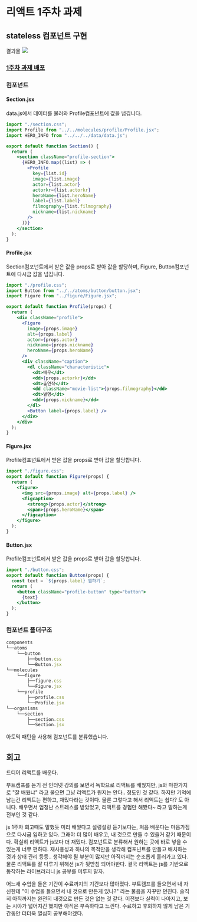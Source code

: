 # 리액트 1주차 과제

## stateless 컴포넌트 구현

결과물
![](https://velog.velcdn.com/images/wjinss/post/6a6579cf-6aef-4c52-a09d-a55b89aea501/image.png)

### [1주차 과제 배포](https://wjinss-react-homework.netlify.app/)

### 컴포넌트

#### Section.jsx

data.js에서 데이터를 불러와 Profile컴포넌트에 값을 넘깁니다.

```jsx
import "./section.css";
import Profile from "../../molecules/profile/Profile.jsx";
import HERO_INFO from "../../../data/data.js";

export default function Section() {
  return (
    <section className="profile-section">
      {HERO_INFO.map((list) => (
        <Profile
          key={list.id}
          image={list.image}
          actor={list.actor}
          actorkr={list.actorkr}
          heroName={list.heroName}
          label={list.label}
          filmography={list.filmography}
          nickname={list.nickname}
        />
      ))}
    </section>
  );
}
```

#### Profile.jsx

Section컴포넌트에서 받은 값을 props로 받아 값을 할당하며, Figure, Button컴포넌트에 다시금 값을 넘깁니다.

```jsx
import "./profile.css";
import Button from "../../atoms/button/button.jsx";
import Figure from "../figure/Figure.jsx";

export default function Profile(props) {
  return (
    <div className="profile">
      <Figure
        image={props.image}
        alt={props.label}
        actor={props.actor}
        nickname={props.nickname}
        heroName={props.heroName}
      />
      <div className="caption">
        <dl className="characteristic">
          <dt>배우</dt>
          <dd>{props.actorkr}</dd>
          <dt>출연작</dt>
          <dd className="movie-list">{props.filmography}</dd>
          <dt>별명</dt>
          <dd>{props.nickname}</dd>
        </dl>
        <Button label={props.label} />
      </div>
    </div>
  );
}
```

#### Figure.jsx

Profile컴포넌트에서 받은 값을 props로 받아 값을 할당합니다.

```jsx
import "./figure.css";
export default function Figure(props) {
  return (
    <figure>
      <img src={props.image} alt={props.label} />
      <figcaption>
        <strong>{props.actor}</strong>
        <span>{props.heroName}</span>
      </figcaption>
    </figure>
  );
}
```

#### Button.jsx

Profile컴포넌트에서 받은 값을 props로 받아 값을 할당합니다.

```jsx
import "./button.css";
export default function Button(props) {
  const text = `${props.label} 찜하기`;
  return (
    <button className="profile-button" type="button">
      {text}
    </button>
  );
}
```

### 컴포넌트 폴더구조

```jsx
components
└──atoms
    └──button
        ├──button.css
        └──Button.jsx
└──molecules
    └──figure
        ├──figure.css
        └──Figure.jsx
    └──profile
        ├──profile.css
        └──Profile.jsx
└──organisms
    └──section
        ├──section.css
        └──Section.jsx
```

아토믹 패턴을 사용해 컴포넌트를 분류했습니다.

## 회고

드디어 리액트를 배운다.

부트캠프를 듣기 전 인터넷 강의를 보면서 독학으로 리액트를 배웠지만, js와 마찬가지로 "잘 배웠냐" 라고 물으면 그냥 리액트가 뭔지는 안다.. 정도인 것 같다. 하지만 기억에 남는건 리액트는 편하고, 재밌다라는 것이다. 물론 그렇다고 해서 리액트는 쉽다? 도 아니다. 배우면서 엄청난 스트레스를 받았었고, 리액트를 경험만 해봤다~ 라고 말하는게 전부인 것 같다.

js 1주차 회고때도 말했듯 미리 배웠다고 설렁설렁 듣기보다는, 처음 배운다는 마음가짐으로 다시금 임하고 있다. 그래야 더 많이 배우고, 내 것으로 만들 수 있을거 같기 때문이다. 확실히 리액트가 js보다 더 재밌다. 컴포넌트로 분류해서 원하는 곳에 바로 넣을 수 있는게 너무 편하다. 재사용성과 하나의 목적만을 생각해 컴포넌트를 만들고 배치하는 것과 상태 관리 등등.. 생각해야 될 부분이 많지만 아직까지는 순조롭게 흘러가고 있다. 물론 리액트를 잘 다루기 위해선 js가 뒷받침 되어야한다. 결국 리액트는 js를 기반으로 동작하는 라이브러리니 js 공부를 미루지 말자.

어느새 수업을 들은 기간이 수료까지의 기간보다 많아졌다. 부트캠프를 들으면서 내 자신한테 "이 수업을 들으면서 내 것으로 만든게 있나?" 라는 물음을 자꾸만 던진다. 솔직히 아직까지는 완전히 내것으로 만든 것은 없는 것 같다. 이전보다 실력이 나아지고, 보는 시야가 넓어지긴 했지만 아직은 부족하다고 느낀다. 수료하고 후회하지 않게 남은 기간동안 더더욱 열심히 공부해야겠다.
